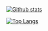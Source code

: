 [![Github stats](https://github-readme-stats.vercel.app/api?username=gpsnts&hide=stars,prs,issues,contribs&count_private=true&show_icons=true&theme=synthwave&hide_rank=true)](https://github.com/anuraghazra/github-readme-stats)

[![Top Langs](https://github-readme-stats.vercel.app/api/top-langs/?username=gpsnts&count_private=true&show_icons=true&theme=synthwave&hide_rank=true)](https://github.com/anuraghazra/github-readme-stats)

<!--
**gpsnts/gpsnts** is a ✨ _special_ ✨ repository because its `README.md` (this file) appears on your GitHub profile.

Here are some ideas to get you started:

- 🔭 I’m currently working on ...
- 🌱 I’m currently learning ...
- 👯 I’m looking to collaborate on ...
- 🤔 I’m looking for help with ...
- 💬 Ask me about ...
- 📫 How to reach me: ...
- 😄 Pronouns: ...
- ⚡ Fun fact: ...
-->

